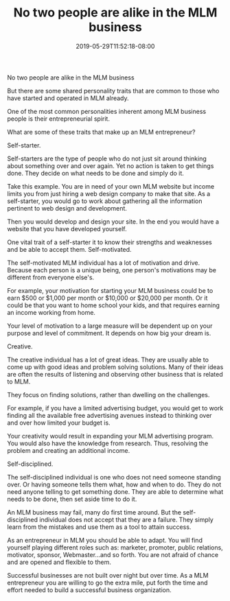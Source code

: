 ﻿---
title: "No two people are alike in the MLM business"
date: 2019-05-29T11:52:18-08:00
description: "MLM Tips for Web Success"
featured_image: "/images/MLM.jpg"
tags: ["MLM"]
---

No two people are alike in the MLM business


But there are some shared personality traits that are common to those who have started and operated in MLM already.

One of the most common personalities inherent among MLM business people is their entrepreneurial spirit. 

What are some of these traits that make up an MLM entrepreneur?

Self-starter.

Self-starters are the type of people who do not just sit around thinking about something over and over again. Yet no action is taken to get things done. They decide on what needs to be done and simply do it. 

Take this example. You are in need of your own MLM website but income limits you from just hiring a web design company to make that site. As a self-starter, you would go to work about gathering all the information pertinent to web design and development.

Then you would develop and design your site. In the end you would have a website that you have developed yourself.

One vital trait of a self-starter it to know their strengths and weaknesses and be able to accept them. 
Self-motivated.

The self-motivated MLM individual has a lot of motivation and drive. Because each person is a unique being, one person's motivations may be different from everyone else's. 

For example, your motivation for starting your MLM business could be to earn $500 or $1,000 per month or $10,000 or $20,000 per month. Or it could be that you want to home school your kids, and that requires earning an income working from home. 

Your level of motivation to a large measure will be dependent up on your purpose and level of commitment. It depends on how big your dream is.

Creative. 

The creative individual has a lot of great ideas. They are usually able to come up with good ideas and problem solving solutions. Many of their ideas are often the results of listening and observing other business that is related to MLM.

They focus on finding solutions, rather than dwelling on the challenges. 

For example, if you have a limited advertising budget, you would get to work finding all the available free advertising avenues instead to thinking over and over how limited your budget is.
 
Your creativity would result in expanding your MLM advertising program. You would also have the knowledge from research. Thus, resolving the problem and creating an additional income.
 
Self-disciplined. 

The self-disciplined individual is one who does not need someone standing over. Or having someone tells them what, how and when to do. They do not need anyone telling to get something done. They are able to determine what needs to be done, then set aside time to do it. 

An MLM business may fail, many do first time around. But the self-disciplined individual does not accept that they are a failure. They simply learn from the mistakes and use them as a tool to attain success.

As an entrepreneur in MLM you should be able to adapt. You will find yourself playing different roles such as: marketer, promoter, public relations, motivator, sponsor, Webmaster...and so forth. You are not afraid of chance and are opened and flexible to them.

Successful businesses are not built over night but over time. As a MLM entrepreneur you are willing to go the extra mile, put forth the time and effort needed to build a successful business organization. 

